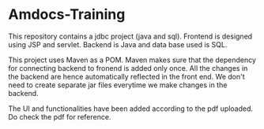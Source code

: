 # Amdocs-Training

This repository contains a jdbc project (java and sql).
Frontend is designed using JSP and servlet. 
Backend is Java and data base used is SQL.

This project uses Maven as a POM.
Maven makes sure that the dependency for connecting backend to fronend is added only once.
All the changes in the backend are hence automatically reflected in the front end.
We don't need to create separate jar files everytime we make changes in the backend.

The UI and functionalities have been added according to the pdf uploaded.
Do check the pdf for reference.
